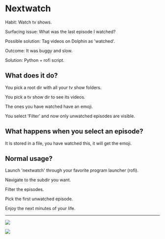 # Nextwatch

Habit: Watch tv shows.

Surfacing issue: What was the last episode I watched?

Possible solution: Tag videos on Dolphin as 'watched'.

Outcome: It was buggy and slow.

Solution: Python + rofi script.

## What does it do?

You pick a root dir with all your tv show folders.

You pick a tv show dir to see its videos.

The ones you have watched have an emoji.

You select 'Filter' and now only unwatched episodes are visible.

## What happens when you select an episode?

It is stored in a file, you have watched this, it will get the emoji.

## Normal usage?

Launch 'nextwatch' through your favorite program launcher (rofi).

Navigate to the subdir you want.

Filter the episodes.

Pick the first unwatched episode.

Enjoy the next minutes of your life.

---

![](https://i.imgur.com/7UaNhpc.jpeg)

![](https://i.imgur.com/jTzKkEk.jpeg)